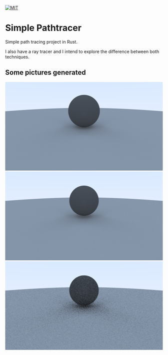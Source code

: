 [![MIT](https://img.shields.io/badge/license-MIT-green.svg?style=flat-square)](./LICENSE)

# Simple Pathtracer

Simple path tracing project in Rust.

I also have a ray tracer and I intend to explore the difference between both techniques.

## Some pictures generated

![1000 samples](/images/1000.png?raw=true "1000 samples")
![50 samples](/images/50.png?raw=true "50 samples")
![1 sample](/images/1.png?raw=true "1 sample")
